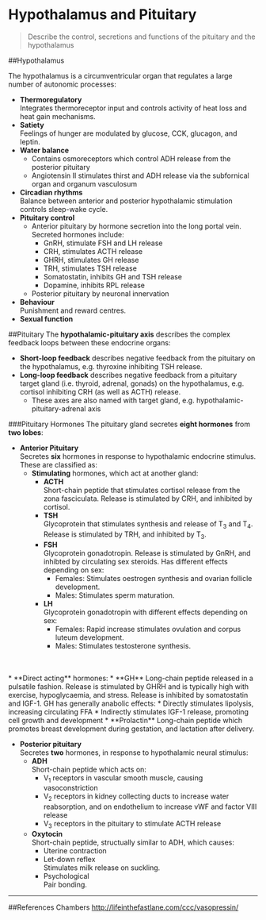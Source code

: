 # Hypothalamus and Pituitary

> Describe the control, secretions and functions of the pituitary and the hypothalamus

##Hypothalamus

The hypothalamus is a circumventricular organ that regulates a large number of autonomic processes:
* **Thermoregulatory**  
Integrates thermoreceptor input and controls activity of heat loss and heat gain mechanisms.
* **Satiety**  
Feelings of hunger are modulated by glucose, CCK, glucagon, and leptin.
* **Water balance**  
    * Contains osmoreceptors which control ADH release from the posterior pituitary
    * Angiotensin II stimulates thirst and ADH release via the subfornical organ and organum vasculosum
* **Circadian rhythms**  
Balance between anterior and posterior hypothalamic stimulation controls sleep-wake cycle.
* **Pituitary control** 
    * Anterior pituitary by hormone secretion into the long portal vein. Secreted hormones include:
        * GnRH, stimulate FSH and LH release
        * CRH, stimulates ACTH release
        * GHRH, stimulates GH release
        * TRH, stimulates TSH release
        * Somatostatin, inhibits GH and TSH release
        * Dopamine, inhibits RPL release
    * Posterior pituitary by neuronal innervation
* **Behaviour**  
Punishment and reward centres.
* **Sexual function**

##Pituitary
The **hypothalamic-pituitary axis** describes the complex feedback loops between these endocrine organs:
* **Short-loop feedback** describes negative feedback from the pituitary on the hypothalamus, e.g. thyroxine inhibiting TSH release.
* **Long-loop feedback** describes negative feedback from a pituitary target gland (i.e. thyroid, adrenal, gonads) on the hypothalamus, e.g. cortisol inhibiting CRH (as well as ACTH) release.
    * These axes are also named with target gland, e.g. hypothalamic-pituitary-adrenal axis

###Pituitary Hormones
The pituitary gland secretes **eight hormones** from **two lobes**:
* **Anterior Pituitary**  
Secretes **six** hormones in response to hypothalamic endocrine stimulus. These are classified as:
    * **Stimulating** hormones, which act at another gland:
        * **ACTH**  
        Short-chain peptide that stimulates cortisol release from the zona fasciculata. Release is stimulated by CRH, and inhibited by cortisol.
        * **TSH**  
        Glycoprotein that stimulates synthesis and release of T<sub>3</sub> and T<sub>4</sub>. Release is stimulated by TRH, and inhibited by T<sub>3</sub>.
        * **FSH**  
        Glycoprotein gonadotropin. Release is stimulated by GnRH, and inhibted by circulating sex steroids. Has different effects depending on sex:
            * Females: Stimulates oestrogen synthesis and ovarian follicle development.
            * Males: Stimulates sperm maturation.
        * **LH**  
        Glycoprotein gonadotropin with different effects depending on sex:  
            * Females: Rapid increase stimulates ovulation and corpus luteum development.
            * Males: Stimulates testosterone synthesis.
<br>
<br>
    * **Direct acting** hormones:
        * **GH**  
        Long-chain peptide released in a pulsatile fashion. Release is stimulated by GHRH and is typically high with exercise, hypoglycaemia, and stress. Release is inhibited by somatostatin and IGF-1. GH has generally anabolic effects:
            * Directly stimulates lipolysis, increasing circulating FFA
            * Indirectly stimulates IGF-1 release, promoting cell growth and development
        * **Prolactin**  
        Long-chain peptide which promotes breast development during gestation, and lactation after delivery.


* **Posterior pituitary**  
Secretes **two** hormones, in response to hypothalamic neural stimulus:
    * **ADH**  
    Short-chain peptide which acts on:
        * V<sub>1</sub> receptors in vascular smooth muscle, causing vasoconstriction
        * V<sub>2</sub> receptors in kidney collecting ducts to increase water reabsorption, and on endothelium to increase vWF and factor VIII release
        * V<sub>3</sub> receptors in the pituitary to stimulate ACTH release
    * **Oxytocin**  
    Short-chain peptide, structually similar to ADH, which causes:
        * Uterine contraction
        * Let-down reflex  
        Stimulates milk release on suckling.
        * Psychological  
        Pair bonding.

---
##References
Chambers
http://lifeinthefastlane.com/ccc/vasopressin/